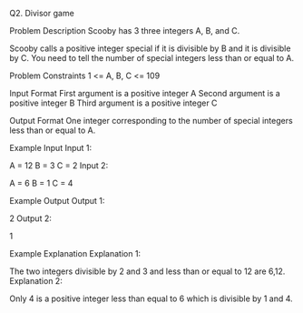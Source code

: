 Q2. Divisor game

Problem Description
Scooby has 3 three integers A, B, and C.

Scooby calls a positive integer special if it is divisible by B and it is divisible by C. You need to tell the number of special integers less than or equal to A.



Problem Constraints
1 <= A, B, C <= 109



Input Format
First argument is a positive integer A
Second argument is a positive integer B
Third argument is a positive integer C



Output Format
One integer corresponding to the number of special integers less than or equal to A.



Example Input
Input 1:

 A = 12
 B = 3
 C = 2
Input 2:

 A = 6
 B = 1
 C = 4


Example Output
Output 1:

 2
Output 2:

 1


Example Explanation
Explanation 1:

 The two integers divisible by 2 and 3 and less than or equal to 12 are 6,12.
Explanation 2:

 Only 4 is a positive integer less than equal to 6 which is divisible by 1 and 4.

